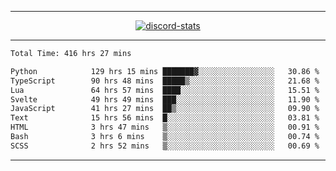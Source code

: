 <a href="https://www.github.com/ripavoid" target="_blank" rel="noreferrer">

-------

<div align='center'>
    <a href='https://discordapp.com/users/825178146797518881'>
        <img align='center' alt='discord-stats' src='https://api.discord-status.me/825178146797518881?nitro&boost=4&gradient=%231e0b1a%2C%23000000%2C%23000000%2C%23160316'></img>
    </a>
</div>

-------

<!--START_SECTION:waka-->

```txt
Total Time: 416 hrs 27 mins

Python            129 hrs 15 mins ███████▓░░░░░░░░░░░░░░░░░   30.86 %
TypeScript        90 hrs 48 mins  █████▒░░░░░░░░░░░░░░░░░░░   21.68 %
Lua               64 hrs 57 mins  ████░░░░░░░░░░░░░░░░░░░░░   15.51 %
Svelte            49 hrs 49 mins  ███░░░░░░░░░░░░░░░░░░░░░░   11.90 %
JavaScript        41 hrs 27 mins  ██▒░░░░░░░░░░░░░░░░░░░░░░   09.90 %
Text              15 hrs 56 mins  █░░░░░░░░░░░░░░░░░░░░░░░░   03.81 %
HTML              3 hrs 47 mins   ▒░░░░░░░░░░░░░░░░░░░░░░░░   00.91 %
Bash              3 hrs 6 mins    ▒░░░░░░░░░░░░░░░░░░░░░░░░   00.74 %
SCSS              2 hrs 52 mins   ▒░░░░░░░░░░░░░░░░░░░░░░░░   00.69 %
```

<!--END_SECTION:waka-->

-------
